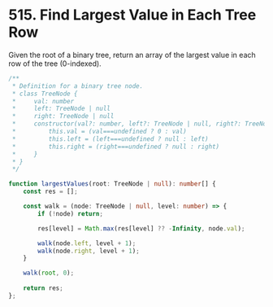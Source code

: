 # 515. Find Largest Value in Each Tree Row

Given the root of a binary tree, return an array of the largest value in each row of the tree (0-indexed).

```ts
/**
 * Definition for a binary tree node.
 * class TreeNode {
 *     val: number
 *     left: TreeNode | null
 *     right: TreeNode | null
 *     constructor(val?: number, left?: TreeNode | null, right?: TreeNode | null) {
 *         this.val = (val===undefined ? 0 : val)
 *         this.left = (left===undefined ? null : left)
 *         this.right = (right===undefined ? null : right)
 *     }
 * }
 */

function largestValues(root: TreeNode | null): number[] {
    const res = [];

    const walk = (node: TreeNode | null, level: number) => {
        if (!node) return;

        res[level] = Math.max(res[level] ?? -Infinity, node.val);

        walk(node.left, level + 1);
        walk(node.right, level + 1);
    }

    walk(root, 0);
    
    return res;
};
```
